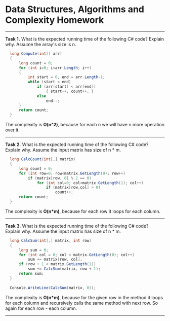 Data Structures, Algorithms and Complexity Homework
===
***

**Task 1.** What is the expected running time of the following C# code? Explain why.
Assume the array's size is n.

```cs
  long Compute(int[] arr)
  {
      long count = 0;
      for (int i=0; i<arr.Length; i++)
      {
          int start = 0, end = arr.Length-1;
          while (start < end)
              if (arr[start] < arr[end])
                  { start++; count++; }
              else 
                  end--;
      }
      return count;
  }
  ```

The complexity is __O(n^2)__, because for each n we will have n more operation over it.

***

**Task 2.** What is the expected running time of the following C# code?
Explain why.
Assume the input matrix has size of n * m.

```cs
  long CalcCount(int[,] matrix)
  {
      long count = 0;
      for (int row=0; row<matrix.GetLength(0); row++)
          if (matrix[row, 0] % 2 == 0)
              for (int col=0; col<matrix.GetLength(1); col++)
                  if (matrix[row,col] > 0)
                      count++;
      return count;
  }
  ```

The complexity is __O(n*m)__, because for each row it loops for each column.

***

**Task 3.**  What is the expected running time of the following C# code?
Explain why.
Assume the input matrix has size of n * m.

```cs
  long CalcSum(int[,] matrix, int row)
  {
      long sum = 0;
      for (int col = 0; col < matrix.GetLength(0); col++) 
          sum += matrix[row, col];
      if (row + 1 < matrix.GetLength(1)) 
          sum += CalcSum(matrix, row + 1);
      return sum;
  }
  
  Console.WriteLine(CalcSum(matrix, 0));
```

The complexity is __O(n*m)__, because for the given row in the method it loops for each column and recursively calls the same method with next row. So again for each row - each column.

***
